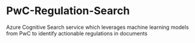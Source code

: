 # PwC-Regulation-Search
Azure Cognitive Search service which leverages machine learning models from PwC to identify actionable regulations in documents
